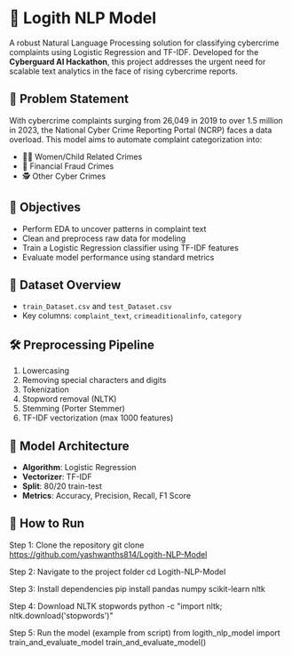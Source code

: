 # 🧠 Logith NLP Model

A robust Natural Language Processing solution for classifying cybercrime complaints using Logistic Regression and TF-IDF. Developed for the **Cyberguard AI Hackathon**, this project addresses the urgent need for scalable text analytics in the face of rising cybercrime reports.

## 📌 Problem Statement

With cybercrime complaints surging from 26,049 in 2019 to over 1.5 million in 2023, the National Cyber Crime Reporting Portal (NCRP) faces a data overload. This model aims to automate complaint categorization into:
- 👩‍👧 Women/Child Related Crimes
- 💸 Financial Fraud Crimes
- 🕵️ Other Cyber Crimes

## 🎯 Objectives

- Perform EDA to uncover patterns in complaint text
- Clean and preprocess raw data for modeling
- Train a Logistic Regression classifier using TF-IDF features
- Evaluate model performance using standard metrics

## 🧪 Dataset Overview

- `train_Dataset.csv` and `test_Dataset.csv`
- Key columns: `complaint_text`, `crimeaditionalinfo`, `category`

## 🛠️ Preprocessing Pipeline

1. Lowercasing
2. Removing special characters and digits
3. Tokenization
4. Stopword removal (NLTK)
5. Stemming (Porter Stemmer)
6. TF-IDF vectorization (max 1000 features)

## 🧬 Model Architecture

- **Algorithm**: Logistic Regression
- **Vectorizer**: TF-IDF
- **Split**: 80/20 train-test
- **Metrics**: Accuracy, Precision, Recall, F1 Score


## 🚀 How to Run
Step 1: Clone the repository
git clone https://github.com/yashwanths814/Logith-NLP-Model

Step 2: Navigate to the project folder
cd Logith-NLP-Model

Step 3: Install dependencies
pip install pandas numpy scikit-learn nltk

Step 4: Download NLTK stopwords
python -c "import nltk; nltk.download('stopwords')"

Step 5: Run the model (example from script)
from logith_nlp_model import train_and_evaluate_model
train_and_evaluate_model()


